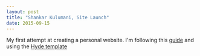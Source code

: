 ```yaml
---
layout: post
title: "Shankar Kulumani, Site Launch"
date: 2015-09-15
---
```


My first attempt at creating a personal website. 
I'm following this [guide](http://jmcglone.com/guides/github-pages/) and using the [Hyde template](http://hyde.getpoole.com/)